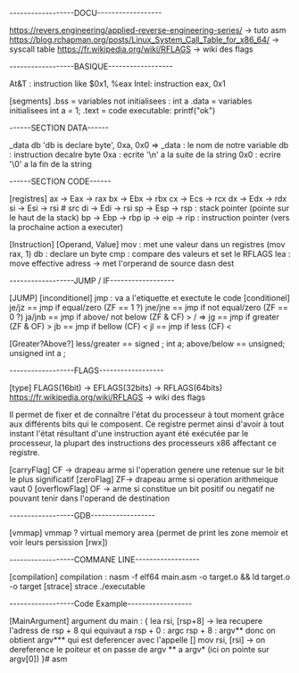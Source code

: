 ------------------DOCU------------------

https://revers.engineering/applied-reverse-engineering-series/ -> tuto asm
https://blog.rchapman.org/posts/Linux_System_Call_Table_for_x86_64/ -> syscall table
https://fr.wikipedia.org/wiki/RFLAGS -> wiki des flags


------------------BASIQUE------------------


At&T : instruction like $0x1, %eax
Intel: instruction eax, 0x1


[segments]
  .bss = variables not initialisees : int a
  .data = variables initialisees int a = 1;
  .text = code executable: printf("ok")

------SECTION DATA------

  _data db 'db is declare byte', 0xa, 0x0 =>  _data : le nom de notre variable
                                              db    : instruction decalre byte
                                              0xa   : ecrite '\n' a la suite de la string
                                              0x0   : ecrire '\0' a la fin de la string
                                        

------SECTION CODE------

[registres]
  ax -> Eax -> rax
  bx -> Ebx -> rbx
  cx -> Ecs -> rcx
  dx -> Edx -> rdx
  si -> Esi -> rsi # src
  di -> Edi -> rsi
  sp -> Esp -> rsp : stack pointer (pointe sur le haut de la stack)
  bp -> Ebp -> rbp
  ip -> eip -> rip : instruction pointer (vers la prochaine action a executer)

[Instruction] [Operand, Value]
  mov : met une valeur dans un registres (mov rax, 1)
  db : declare un byte
  cmp : compare des valeurs et set le RFLAGS
  lea :  move effective adress -> met l'orperand de source dasn dest 

------------------JUMP / IF------------------

[JUMP]
  [inconditionel]
    jmp <etiquette> : va a l'etiquette <etiquette> et exectute le code
  [conditionel]
    je/jz == jmp if equal/zero (ZF == 1 ?)
    jne/jne == jmp if not equal/zero (ZF == 0 ?)
    ja/jnb == jmp if above/ not below (ZF & CF) > / => 
    jg == jmp if greater (ZF & OF) >
    jb == jmp if bellow (CF) <
    jl == jmp if less (CF) <

  [Greater?Above?]
    less/greater == signed ; int a;
    above/below == unsigned; unsigned int a ;

------------------FLAGS------------------

[type]
  FLAGS(16bit) -> EFLAGS(32bits) -> RFLAGS(64bits)
  https://fr.wikipedia.org/wiki/RFLAGS -> wiki des flags

  Il permet de fixer et de connaître l'état du processeur à tout moment grâce aux différents bits qui le composent.
  Ce registre permet ainsi d'avoir à tout instant l'état résultant d'une instruction ayant été exécutée par le processeur,
  la plupart des instructions des processeurs x86 affectant ce registre.

  [carryFlag] 
    CF -> drapeau arme si l'operation genere une retenue sur le bit le plus significatif
  [zeroFlag]
    ZF-> drapeau arme si operation arithmeique vaut 0
  [overflowFlag]
    OF -> arme si constitue un bit positif ou negatif ne pouvant tenir dans l'operand de destination

------------------GDB------------------

[vmmap]
  vmmap ? virtual memory area (permet de print les zone memoir et voir leurs persission [rwx])

------------------COMMANE LINE------------------

[compilation]
  compilation : nasm -f elf64 main.asm -o target.o && ld target.o -o target
[strace]
  strace ./executable

------------------Code Example------------------

[MainArgument]
    argument du main : {
        lea rsi, [rsp+8] -> lea recupere l'adress de rsp + 8 qui equivaut a 
                            rsp + 0 : argc
                            rsp + 8 : argv**
                            donc on obtient argv*** qui est deferencer avec l'appelle []
        mov rsi, [rsi] ->   on dereference le poiteur et on passe de argv ** a argv* (ici on pointe sur argv[0])
    }# asm
